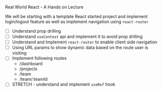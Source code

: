 Real World React - A Hands on Lecture

We will be starting with a template React started project and implement login/logout feature as well as implement navigation using `react-router`

- [ ] Understand prop drilling
- [ ] Understand `useContext` api and implement it to avoid prop drilling
- [ ] Understand and Implement `react-router` to enable client side navigation
- [ ] Using URL params to show dynamic data based on the route user is visiting
- [ ] Implement following routes
  - /dashboard
  - /projects
  - /team
  - /team/:teamId
- [ ] STRETCH - understand and implement `useRef` hook
